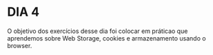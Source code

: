 # DIA 4

O objetivo dos exercícios desse dia foi colocar em práticao que aprendemos sobre Web Storage, cookies e armazenamento usando o browser.
